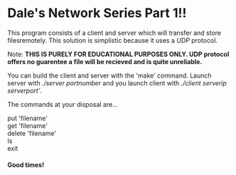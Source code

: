 # Dale's Network Series Part 1!!

This program consists of a client and server which will transfer and store filesremotely.  This solution is simplistic because it uses a _UDP_ protocol.


Note: __THIS IS PURELY FOR EDUCATIONAL PURPOSES ONLY. UDP protocol offers no 
guarentee a file will be recieved and is quite unreliable.__


You can build the client and server with the 'make' command.  Launch server with _./server portnumber_ and you launch client with _./client serverip serverport'_.


The commands at your disposal are...  

   put 'filename'  
   get 'filename'  
   delete 'filename'  
   ls  
   exit  

#### Good times! 

